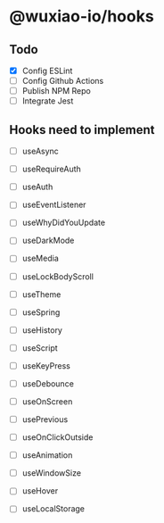 # @wuxiao-io/hooks

## Todo

- [x] Config ESLint
- [ ] Config Github Actions
- [ ] Publish NPM Repo
- [ ] Integrate Jest

## Hooks need to implement

- [ ] useAsync
- [ ] useRequireAuth
- [ ] useAuth
- [ ] useEventListener
- [ ] useWhyDidYouUpdate
- [ ] useDarkMode
- [ ] useMedia
- [ ] useLockBodyScroll
- [ ] useTheme
- [ ] useSpring
- [ ] useHistory
- [ ] useScript
- [ ] useKeyPress
- [ ] useDebounce
- [ ] useOnScreen
- [ ] usePrevious
- [ ] useOnClickOutside
- [ ] useAnimation
- [ ] useWindowSize
- [ ] useHover
- [ ] useLocalStorage

